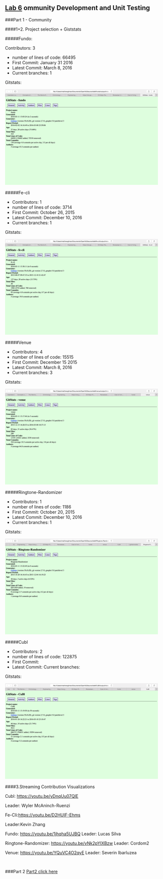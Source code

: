 ## [Lab 6](http://rcos.github.io/CSCI2963-01/?content=labs&mode=details&page=Labs%2FLab6.Md&sha=971988266f2fd9b05d33c07bd32dcb009861d58f) ommunity Development and Unit Testing

###Part 1 - Community

####1+2. Project selection + Giststats

#####Fundo:

Contributors: 3
- number of lines of code: 66495
- First Commit: January 31 2016
- Latest Commit: March 8, 2016
- Current branches: 1

Gitstats:

![Fundo](lab6/part1-img/Fundo.png)

#####Fe-cli
- Contributors: 1 
- number of lines of code: 3714
- First Commit: October 26, 2015
- Latest Commit: December 10, 2016
- Current branches: 1

Gitstats:

![Fundo](lab6/part1-img/Fe-cli.png)

#####Venue
- Contributors: 4
- number of lines of code: 15515
- First Commit: December 15 2015
- Latest Commit: March 8, 2016
- Current branches: 3

Gitstats:

![Fundo](lab6/part1-img/Venue.png)

#####Ringtone-Randomizer
- Contributors: 1
- number of lines of code: 1186
- First Commit: October 20, 2015
- Latest Commit: December 10, 2016
- Current branches: 1

Gitstats:

![Fundo](lab6/part1-img/Ringtone-Randomizer.png)

#####Cubl
- Contributors: 2
- number of lines of code: 122875
- First Commit: 
- Latest Commit: 
Current branches:

Gitstats:

![Fundo](lab6/part1-img/Cubl.png)


####3.Streaming Contribution Visualizations

Cubl: https://youtu.be/yDnqUu07QlE

Leader: Wyler McAninch-Ruenzi


Fe-Cli:https://youtu.be/D2HUIF-Ehms

Leader:Kevin Zhang


Fundo: https://youtu.be/1jhqha5UJBQ
Leader: Lucas Silva


Ringtone-Randomizer: https://youtu.be/vNk2pYIXBzw
Leader: Cordom2


Venue: https://youtu.be/YQuVC4O2qyE
Leader: Severin Ibarluzea

<br>

###Part 2
[Part2 click here](https://github.com/SLiNv/CSCI-2963-Intro-to-Open-Source/tree/master/lab6/part2)
